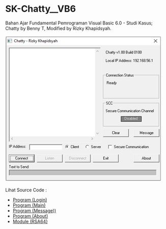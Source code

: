 # SK-Chatty__VB6
Bahan Ajar Fundamental Pemrograman Visual Basic 6.0 - Studi Kasus; Chatty by Benny T, Modified by Rizky Khapidsyah.<br><br>
<img src="https://github.com/RizkyKhapidsyah/SK-Chatty__VB6/blob/main/result/001.PNG"><br><br>
Lihat Source Code : <br>
- <a href="https://github.com/RizkyKhapidsyah/SK-Chatty__VB6/blob/main/frmlogin.frm">Program (Login)</a><br>
- <a href="https://github.com/RizkyKhapidsyah/SK-Chatty__VB6/blob/main/frmmain.frm">Program (Main)</a><br>
- <a href="https://github.com/RizkyKhapidsyah/SK-Chatty__VB6/blob/main/frmmessage.frm">Program (Message))</a><br>
- <a href="https://github.com/RizkyKhapidsyah/SK-Chatty__VB6/blob/main/frmabout.frm">Program (About)</a><br>
- <a href="https://github.com/RizkyKhapidsyah/SK-Chatty__VB6/blob/main/RSA64.bas">Module (RSA64)</a>
